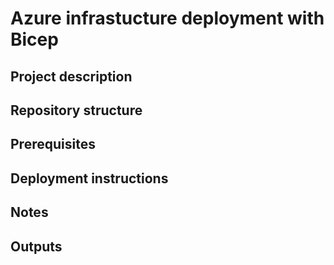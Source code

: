 # Azure infrastucture deployment with Bicep 

## Project description 

## Repository structure 

## Prerequisites 

## Deployment instructions 

## Notes 

## Outputs 